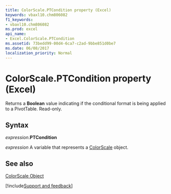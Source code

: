 ```yaml
---
title: ColorScale.PTCondition property (Excel)
keywords: vbaxl10.chm806082
f1_keywords:
- vbaxl10.chm806082
ms.prod: excel
api_name:
- Excel.ColorScale.PTCondition
ms.assetid: 73bedd99-00d4-6ca7-c2ad-9bbe851d0be7
ms.date: 06/08/2017
localization_priority: Normal
---
```



# ColorScale.PTCondition property (Excel)

Returns a  **Boolean** value indicating if the conditional format is being applied to a PivotTable. Read-only.


## Syntax

_expression_.**PTCondition**

_expression_ A variable that represents a [ColorScale](Excel.ColorScale.md) object.


## See also


[ColorScale Object](Excel.ColorScale.md)

[!include[Support and feedback](~/includes/feedback-boilerplate.md)]